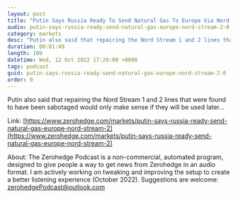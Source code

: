 ```yaml
---
layout: post
title: "Putin Says Russia Ready To Send Natural Gas To Europe Via Nord Stream 2"
audio: putin-says-russia-ready-send-natural-gas-europe-nord-stream-2-0
category: markets
desc: "Putin also said that repairing the Nord Stream 1 and 2 lines that were found to have been sabotaged would only make sense if they will be used later..."
duration: 00:01:49
length: 109
datetime: Wed, 12 Oct 2022 17:20:00 +0000
tags: podcast
guid: putin-says-russia-ready-send-natural-gas-europe-nord-stream-2-0
order: 0
---
```

Putin also said that repairing the Nord Stream 1 and 2 lines that were found to have been sabotaged would only make sense if they will be used later...

Link: [https://www.zerohedge.com/markets/putin-says-russia-ready-send-natural-gas-europe-nord-stream-2](https://www.zerohedge.com/markets/putin-says-russia-ready-send-natural-gas-europe-nord-stream-2)

About: The Zerohedge Podcast is a non-commercial, automated program, designed to give people a way to get news from Zerohedge in an audio format.  I am actively working on tweaking and improving the setup to create a better listening experience (October 2022).  Suggestions are welcome: [zerohedgePodcast@outlook.com](mailto:zerohedgePodcast@outlook.com)